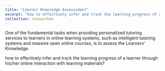 ```yaml
---
title: "Learner Knowledge Assesssment"
excerpt: "how to effectively infer and track the learning progress of a learner through his/her online interaction with learning materials?<br/><img src='/images/knowledge_tracing.png'>"
collection: researches
---
```


One of the fundamental tasks when providing personalized tutoring services to learners in online learning systems, such as intelligent tutoring systems and massive open online courses, is to assess the Learners' Knowledge.


how to effectively infer and track the learning progress of a learner through his/her online interaction with learning materials?
